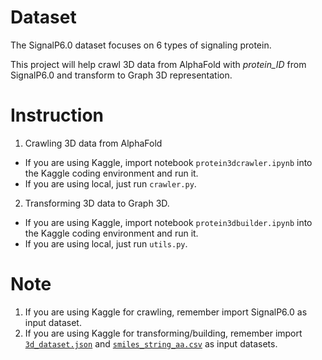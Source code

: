 # Dataset
The SignalP6.0 dataset focuses on 6 types of signaling protein.

This project will help crawl 3D data from AlphaFold with _protein_ID_ from SignalP6.0 and transform to Graph 3D representation.

# Instruction
1. Crawling 3D data from AlphaFold 
- If you are using Kaggle, import notebook `protein3dcrawler.ipynb` into the Kaggle coding environment and run it.
- If you are using local, just run `crawler.py`.

2. Transforming 3D data to Graph 3D.
- If you are using Kaggle, import notebook `protein3dbuilder.ipynb` into the Kaggle coding environment and run it.
- If you are using local, just run `utils.py`.

# Note
1. If you are using Kaggle for crawling, remember import SignalP6.0 as input dataset.
2. If you are using Kaggle for transforming/building, remember import [`3d_dataset.json`](https://drive.google.com/file/d/1qDjdufOXU4lAZNs-dpYqcLMofqmMLIoj/view?usp=sharing) and [`smiles_string_aa.csv`](https://drive.google.com/file/d/14vYaDhmD6m1DOHKpc1H2cXm-XhXeZHmF/view?usp=sharing) as input datasets.
